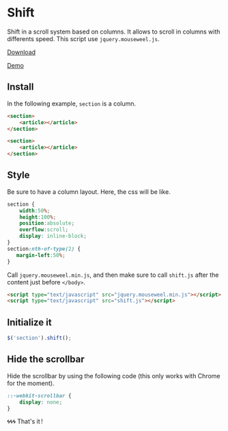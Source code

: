 # Shift
Shift in a scroll system based on columns. It allows to scroll in columns with differents speed. This script use `jquery.mouseweel.js`.

[Download](https://raw.githubusercontent.com/brunolandowski/nexus/master/nexus.js)

[Demo](https://jsfiddle.net/brunolandowski/o0z4L11n/)
## Install
In the following example, `section` is a column.
```HTML 
<section>
    <article></article>
</section>

<section>
    <article></article>
</section>
```
## Style
Be sure to have a column layout. Here, the css will be like.
```CSS 
section {
    width:50%;
    height:100%;
    position:absolute;
    overflow:scroll;
    display: inline-block;
}
section:nth-of-type(2) {
   margin-left:50%;
}
```
Call `jquery.mouseweel.min.js`, and then make sure to call `shift.js` after the content just before `</body>`.
```HTML
<script type="text/javascript" src="jquery.mouseweel.min.js"></script>
<script type="text/javascript" src="shift.js"></script>
```

## Initialize it
```JavaScript
$('section').shift();
```
## Hide the scrollbar
Hide the scrollbar by using the following code (this only works with Chrome for the moment).
```CSS
::-webkit-scrollbar { 
    display: none; 
}
```
:cyclone::cyclone::cyclone: That's it&#8239;!
